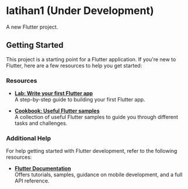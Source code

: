 # latihan1 (Under Development)

A new Flutter project.

## Getting Started

This project is a starting point for a Flutter application. If you're new to Flutter, here are a few resources to help you get started:

### Resources

- **[Lab: Write your first Flutter app](https://docs.flutter.dev/get-started/codelab)**  
  A step-by-step guide to building your first Flutter app.

- **[Cookbook: Useful Flutter samples](https://docs.flutter.dev/cookbook)**  
  A collection of useful Flutter samples to guide you through different tasks and challenges.

### Additional Help

For help getting started with Flutter development, refer to the following resources:

- **[Flutter Documentation](https://docs.flutter.dev/)**  
  Offers tutorials, samples, guidance on mobile development, and a full API reference.
